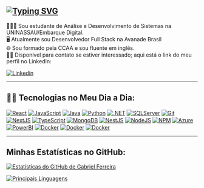 [![Typing SVG](https://readme-typing-svg.herokuapp.com?font=Roboto+Slab&duration=1000&color=1877F2&background=00CFFF00&multiline=true&random=false&width=435&height=100&lines=%F0%9F%95%B5%F0%9F%8F%BB+Ol%C3%A1%2C+Mundo!;Meu+nome+%C3%A9+Gabriel+Ferreira.;Sou+um+Desenvolvedor+Full+Stack.+%F0%9F%95%B5%F0%9F%8F%BB)](https://git.io/typing-svg)
--

👨🏻‍🎓 Sou estudante de Análise e Desenvolvimento de Sistemas na UNINASSAU/Embarque Digital.
<br/>
🖥️ Atualmente sou Desenvolvedor Full Stack na Avanade Brasil
<br/>
🌐 Sou formado pela CCAA e sou fluente em inglês.
<br/>
🤝🏻 Disponível para contato se estiver interessado; aqui está o link do meu perfil no LinkedIn:

[![Linkedin](https://img.shields.io/badge/LinkedIn-0077B5?style=for-the-badge&logo=linkedin&logoColor=white)](https://www.linkedin.com/in/gabriel-ferreira-aa2522232/)

---

## 🧠💡 Tecnologias no Meu Dia a Dia:

<div style="display: inline-block;">
    <a href="#"><img align="center" alt="React" src="https://img.shields.io/badge/react-%2320232a.svg?style=for-the-badge&logo=react&logoColor=%2361DAFB"/></a>
    <a href="#"><img align="center" alt="JavaScript" src="https://img.shields.io/badge/JavaScript-323330?style=for-the-badge&logo=javascript&logoColor=F7DF1E"/></a>
    <a href="#"><img align="center" alt="Java" src="https://img.shields.io/badge/java-%23ED8B00.svg?style=for-the-badge&logo=openjdk&logoColor=white"/></a>
    <a href="#"><img align="center" alt="Python" src="https://img.shields.io/badge/Python-FFD43B?style=for-the-badge&logo=python&logoColor=blue"/></a>
    <a href="#"><img align="center" alt=".NET" src="https://img.shields.io/badge/.NET-512BD4?style=for-the-badge&logo=dotnet&logoColor=white"/></a>
    <a href="#"><img align="center" alt="SQLServer" src="https://img.shields.io/badge/Microsoft%20SQL%20Server-CC2927?style=for-the-badge&logo=microsoft%20sql%20server&logoColor=white"/></a>
    <a href="#"><img align="center" alt="Git" src="https://img.shields.io/badge/git-%23F05033.svg?style=for-the-badge&logo=git&logoColor=white"/></a>
    <a href="#"><img align="center" alt="NextJS" src="https://img.shields.io/badge/Next-black?style=for-the-badge&logo=next.js&logoColor=white"/></a>
    <a href="#"><img align="center" alt="TypeScript" src="https://img.shields.io/badge/typescript-%23007ACC.svg?style=for-the-badge&logo=typescript&logoColor=white"/></a>
    <a href="#"><img align="center" alt="MongoDB" src="https://img.shields.io/badge/MongoDB-%234ea94b.svg?style=for-the-badge&logo=mongodb&logoColor=white"/></a>
    <a href="#"><img align="center" alt="NestJS" src="https://img.shields.io/badge/nestjs-%23E0234E.svg?style=for-the-badge&logo=nestjs&logoColor=white"/></a>
    <a href="#"><img align="center" alt="NodeJS" src="https://img.shields.io/badge/node.js-6DA55F?style=for-the-badge&logo=node.js&logoColor=white"/></a>
    <a href="#"><img align="center" alt="NPM" src="https://img.shields.io/badge/NPM-%23CB3837.svg?style=for-the-badge&logo=npm&logoColor=white"/></a>
    <a href="#"><img align="center" alt="Azure" src="https://img.shields.io/badge/azure-%230072C6.svg?style=for-the-badge&logo=microsoftazure&logoColor=white"/></a>
    <a href="#"><img align="center" alt="PowerBI" src="https://img.shields.io/badge/power_bi-F2C811?style=for-the-badge&logo=powerbi&logoColor=black"/></a>
    <a href="#"><img align="center" alt="Docker" src="https://img.shields.io/badge/docker-%230db7ed.svg?style=for-the-badge&logo=docker&logoColor=white"/></a>
    <a href="#"><img align="center" alt="Docker" src="https://img.shields.io/badge/tailwindcss-%2338B2AC.svg?style=for-the-badge&logo=tailwind-css&logoColor=white"/></a>
    <a href="#"><img align="center" alt="Docker" src="https://img.shields.io/badge/SASS-hotpink.svg?style=for-the-badge&logo=SASS&logoColor=white"/></a>
</div>
<br/>

---

## Minhas Estatísticas no GitHub:

[![Estatísticas do GitHub de Gabriel Ferreira](https://github-readme-stats.vercel.app/api?username=GabrielBhain&show_icons=true&theme=transparent)](https://github.com/GabrielBhain)

[![Principais Linguagens](https://github-readme-stats.vercel.app/api/top-langs/?username=GabrielBhain&layout=donut-vertical&theme=transparent)](https://github.com/GabrielBhain)
